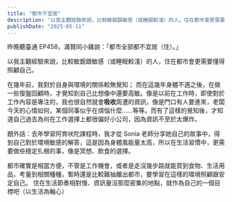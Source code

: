```yaml
---
title: "都市不宜居"
description: "以我主觀經驗來說，比較敏銳跟敏感（或睡眠較淺）的人，住在都市會更需要懂得照顧自己"
publishDate: "2025-05-11"
---
```


昨晚聽臺通 EP458，滿贊同小雞說：「都市全部都不宜居（住）。」

以我主觀經驗來說，比較敏銳跟敏感（或睡眠較淺）的人，住在都市會更需要懂得照顧自己。


在幾年前，我對於自身與環境的關係較無覺知；
而在這幾年身體不適之後，在做一些復盤回顧時，才覺知到自己比想像中還要高敏。像是以前在工作時，即使對於工作內容是專注的，我也很自然就會**吸收**周遭的資訊，像是門口有人要進來，老闆今天的心情如何，某個同事似乎在煩惱什麼……等等。而有了這樣的覺知後，才知道自己過去為何在工作選擇上都很偏好小公司，因為資訊不至於太爆炸。


題外話：去年學習阿育吠陀課程時，我才從 Sonia 老師分享她自己的故事中，得到自己對於環境敏感的解答，這是因為身體風能量太高，所以在生活習慣中，更需要做些穩定扎根的事，像是冥想、飲食的選擇。


都市確實是相當方便，不管是工作機會，或者是走沒幾步路就能買到食物、生活用品，考量到相關種種，暫時還是比較難抽離出都市，要學習在這樣的環境照顧跟安定自己。
住在生活節奏相對慢、資訊量沒那麼密集的地點，就作為自己的一個目標吧（以生活為軸心）


